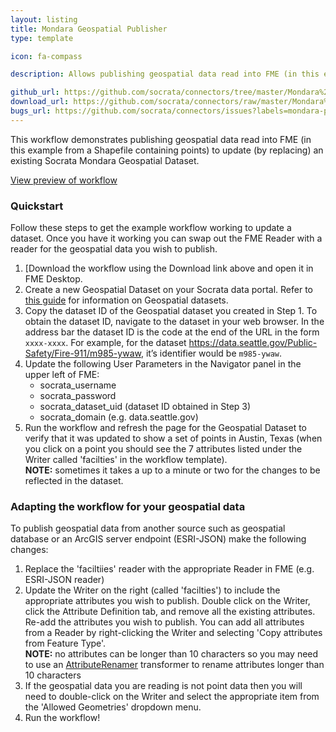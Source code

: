 ```yaml
---
layout: listing
title: Mondara Geospatial Publisher
type: template

icon: fa-compass

description: Allows publishing geospatial data read into FME (in this example from a Shapefile containing points) to update an existing Socrata Mondara Geospatial Dataset.

github_url: https://github.com/socrata/connectors/tree/master/Mondara%20Geospatial%20Publisher
download_url: https://github.com/socrata/connectors/raw/master/Mondara%20Geospatial%20Publisher/socrata_geospatial_publisher.fmwt
bugs_url: https://github.com/socrata/connectors/issues?labels=mondara-publisher&state=open
---
```


This workflow demonstrates publishing geospatial data read into FME (in this example from a Shapefile containing points) to update (by replacing) an existing Socrata Mondara Geospatial Dataset.

[View preview of workflow](https://github.com/socrata/connectors/blob/master/Mondara%20Geospatial%20Publisher/img/geospatial_publisher_preview.png)

### Quickstart

Follow these steps to get the example workflow working to update a dataset. Once you have it working you can swap out the FME Reader with a reader for the geospatial data you wish to publish.

1. [Download the workflow using the Download link above and open it in FME Desktop.
2. Create a new Geospatial Dataset on your Socrata data portal. Refer to [this guide](https://support.socrata.com/hc/en-us/articles/202950488-Host-geospatial-files-using-Socrata-Mondara) for information on Geospatial datasets.
3. Copy the dataset ID of the Geospatial dataset you created in Step 1. To obtain the dataset ID, navigate to the dataset in your web browser. In the address bar the dataset ID is the code at the end of the URL in the form `xxxx-xxxx`. For example, for the dataset https://data.seattle.gov/Public-Safety/Fire-911/m985-ywaw, it’s identifier would be `m985-ywaw`.
4. Update the following User Parameters in the Navigator panel in the upper left of FME:
    - socrata_username  
    - socrata_password
    - socrata_dataset_uid (dataset ID obtained in Step 3)
    - socrata_domain (e.g. data.seattle.gov)
5. Run the workflow and refresh the page for the Geospatial Dataset to verify that it was updated to show a set of points in Austin, Texas (when you click on a point you should see the 7 attributes listed under the Writer called 'facilties' in the workflow template).  
**NOTE:** sometimes it takes a up to a minute or two for the changes to be reflected in the dataset. 


### Adapting the workflow for your geospatial data

To publish geospatial data from another source such as geospatial database or an ArcGIS server endpoint (ESRI-JSON) make the following changes:

1. Replace the 'faciltiies' reader with the appropriate Reader in FME (e.g. ESRI-JSON reader)
2. Update the Writer on the right (called 'facilties') to include the appropriate attributes you wish to publish. Double click on the Writer, click the Attribute Definition tab, and remove all the existing attributes. Re-add the attributes you wish to publish. You can add all attributes from a Reader by right-clicking the Writer and selecting 'Copy attributes from Feature Type'.  
**NOTE:** no attributes can be longer than 10 characters so you may need to use an [AttributeRenamer](http://docs.safe.com/fme/html/FME_Transformers/Default.htm#Transformers/attributerenamer.htm) transformer to rename attributes longer than 10 characters
3. If the geospatial data you are reading is not point data then you will need to double-click on the Writer and select the appropriate item from the 'Allowed Geometries' dropdown menu.
4. Run the workflow!
